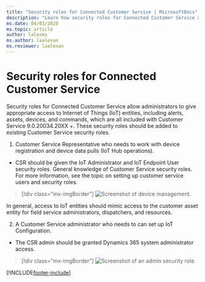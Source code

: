```yaml
---
title: "Security roles for Connected Customer Service | MicrosoftDocs"
description: "Learn how security roles for Connected Customer Service allow administrators to give appropriate access to Internet of Things (IoT) entities."
ms.date: 04/03/2020
ms.topic: article
author: lalexms
ms.author: laalexan
ms.reviewer: laalexan
---
```


# Security roles for Connected Customer Service

Security roles for Connected Customer Service allow administrators to give appropriate access to Internet of Things (IoT) entities, including alerts, assets, devices, and commands, which are all included with Customer Service 9.0.20034.20XX +. These security roles should be added to existing Customer Service security roles. 

1. Customer Service Representative who needs to work with device registration and device data pulls (IoT Hub operations). 
- CSR should be given the IoT Administrator and IoT Endpoint User security roles. General knowledge of Customer Service security roles. For more information, see the topic on setting up customer service users and security roles. 

> [!div class="mx-imgBorder"]
> ![Screenshot of device management.](../media/cs-iot-entities-navbar.png)

In general, access to IoT entities should mimic access to the customer asset entity for field service administrators, dispatchers, and resources.

2. A Customer Service administrator who needs to can set up IoT Configuration. 
- The CSR admin should be granted Dynamics 365 system administrator access. 

> [!div class="mx-imgBorder"]
> ![Screenshot of an admin security role.](../media/cs-iot-admin-security-role.png)







[!INCLUDE[footer-include](../../includes/footer-banner.md)]
